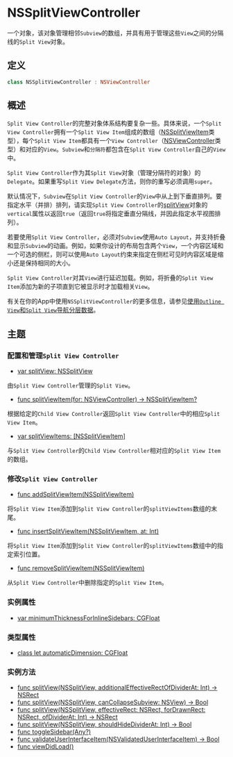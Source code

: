 # NSSplitViewController

一个对象，该对象管理相邻`Subview`的数组，并具有用于管理这些`View`之间的分隔线的`Split View`对象。

## 定义

```swift
class NSSplitViewController : NSViewController
```

## 概述

`Split View Controller`的完整对象体系结构要复杂一些。具体来说，一个`Split View Controller`拥有一个`Split View Item`组成的数组（[NSSplitViewItem]()类型），每个`Split View Item`都具有一个`View Controller`（[NSViewController]()类型）和对应的`View`。`Subview`和`分隔符`都包含在`Split View Controller`自己的`View`中。

`Split View Controller`作为其`Split View`对象（管理分隔符的对象）的`Delegate`。如果重写`Split View Delegate`方法，则你的重写必须调用`super`。

默认情况下，`Subview`在`Split View Controller`的`View`中从上到下垂直排列。要指定水平（并排）排列，请实现`Split View Controller`的[splitView]()对象的`vertical`属性以返回`true`（返回`true`将指定垂直分隔线，并因此指定水平视图排列）。

若要使用`Split View Controller`，必须对`Subview`使用`Auto Layout`，并支持折叠和显示`Subview`的动画。例如，如果你设计的布局包含两个`View`，一个内容区域和一个可选的侧栏，则可以使用`Auto Layout`约束来指定在侧栏可见时内容区域是缩小还是保持相同的大小。

`Split View Controller`对其`View`进行延迟加载。例如，将折叠的`Split View Item`添加为新的子项直到它被显示时才加载相关`View`。

有关在你的App中使用`NSSplitViewController`的更多信息，请参见[使用`Outline View`和`Split View`导航分层数据](../../../../CoCoaBindings/navigating_hierarchical_data_using_outline_and_split_views.md)。

## 主题

### 配置和管理`Split View Controller`

* [var splitView: NSSplitView]()

由`Split View Controller`管理的`Split View`。

* [func splitViewItem(for: NSViewController) -> NSSplitViewItem?]()

根据给定的`Child View Controller`返回`Split View Controller`中的相应`Split View Item`。

* [var splitViewItems: [NSSplitViewItem]]()

与`Split View Controller`的`Child View Controller`相对应的`Split View Item`的数组。

### 修改`Split View Controller`

* [func addSplitViewItem(NSSplitViewItem)]()

将`Split View Item`添加到`Split View Controller`的`splitViewItems`数组的末尾。

* [func insertSplitViewItem(NSSplitViewItem, at: Int)]()

将`Split View Item`添加到`Split View Controller`的`splitViewItems`数组中的指定索引位置。

* [func removeSplitViewItem(NSSplitViewItem)]()

从`Split View Controller`中删除指定的`Split View Item`。

### 实例属性

* [var minimumThicknessForInlineSidebars: CGFloat]()

### 类型属性

* [class let automaticDimension: CGFloat]()

### 实例方法

* [func splitView(NSSplitView, additionalEffectiveRectOfDividerAt: Int) -> NSRect]()
* [func splitView(NSSplitView, canCollapseSubview: NSView) -> Bool]()
* [func splitView(NSSplitView, effectiveRect: NSRect, forDrawnRect: NSRect, ofDividerAt: Int) -> NSRect]()
* [func splitView(NSSplitView, shouldHideDividerAt: Int) -> Bool]()
* [func toggleSidebar(Any?)]()
* [func validateUserInterfaceItem(NSValidatedUserInterfaceItem) -> Bool]()
* [func viewDidLoad()]()
